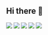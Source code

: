 ## Hi there 👋

<!--
**tskxz/tskxz** is a ✨ _special_ ✨ repository because its `README.md` (this file) appears on your GitHub profile.

Here are some ideas to get you started:

- 🔭 I’m currently working on ...
- 🌱 I’m currently learning ...
- 👯 I’m looking to collaborate on ...
- 🤔 I’m looking for help with ...
- 💬 Ask me about ...
- 📫 How to reach me: ...
- 😄 Pronouns: ...
- ⚡ Fun fact: ...
-->
![](http://github-profile-summary-cards.vercel.app/api/cards/profile-details?username=tskxz&theme=default)
![](http://github-profile-summary-cards.vercel.app/api/cards/repos-per-language?username=tskxz&theme=default)
![](http://github-profile-summary-cards.vercel.app/api/cards/most-commit-language?username=tskxz&theme=default)
![](http://github-profile-summary-cards.vercel.app/api/cards/stats?username=tskxz&theme=default)
![](http://github-profile-summary-cards.vercel.app/api/cards/productive-time?username=tskxz&theme=default&utcOffset=8)
